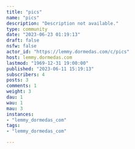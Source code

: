 ```yaml
---
title: "pics" 
name: "pics"
description: "Description not available."
type: community
date: "2023-06-23 01:19:13"
draft: false
nsfw: false
actor_id: "https://lemmy.dormedas.com/c/pics"
host: lemmy.dormedas.com
lastmod: "1969-12-31 19:00:00"
published: "2023-06-11 15:19:13"
subscribers: 4
posts: 3
comments: 1
weight: 3
dau: 1
wau: 1
mau: 3
instances:
- "lemmy_dormedas_com"
tags: 
- "lemmy_dormedas_com"

---
```

